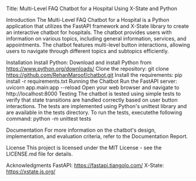 Title: Multi-Level FAQ Chatbot for a Hospital Using X-State and Python

Introduction
The Multi-Level FAQ Chatbot for a Hospital is a Python application that utilizes the FastAPI framework and X-State library to create an interactive chatbot for hospitals. The chatbot provides users with information on various topics, including general information, services, and appointments. The chatbot features multi-level button interactions, allowing users to navigate through different topics and subtopics efficiently.

Installation
Install Python: Download and install Python from https://www.python.org/downloads/
Clone the repository: git clone https://github.com/RehanMaroof/chatbot.git
Install the requirements: pip install -r requirements.txt
Running the Chatbot
Run the FastAPI server: uvicorn app.main:app --reload
Open your web browser and navigate to http://localhost:8000
Testing
The chatbot is tested using simple tests to verify that state transitions are handled correctly based on user button interactions. The tests are implemented using Python's unittest library and are available in the tests directory. To run the tests, executethe following command: python -m unittest tests

Documentation
For more information on the chatbot's design, implementation, and evaluation criteria, refer to the Documentation Report.

License
This project is licensed under the MIT License - see the LICENSE.md file for details.

Acknowledgments
FastAPI: https://fastapi.tiangolo.com/
X-State: https://xstate.js.org/